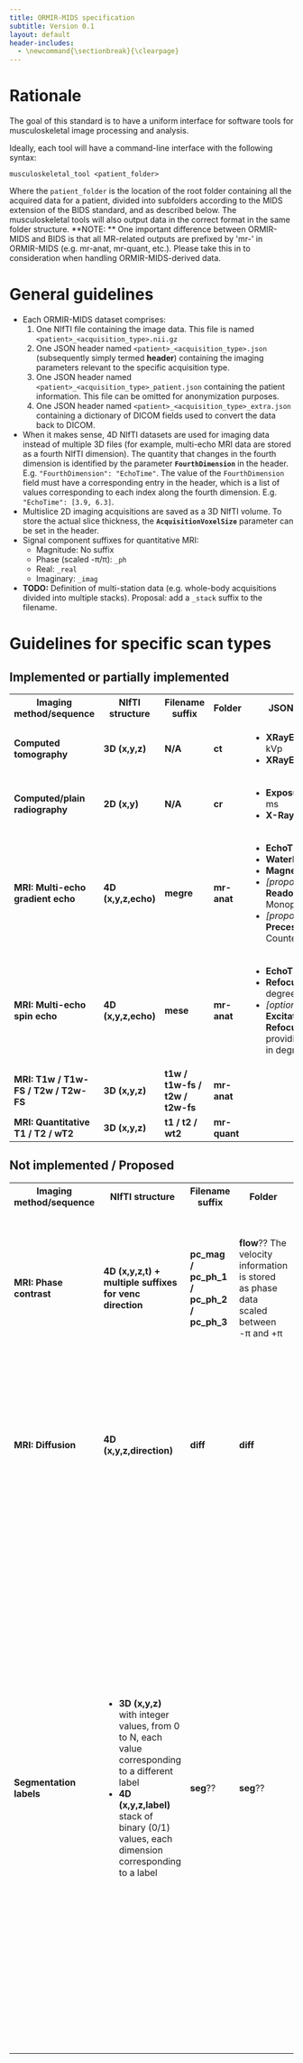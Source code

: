 ```yaml
---
title: ORMIR-MIDS specification
subtitle: Version 0.1
layout: default
header-includes:
  - \newcommand{\sectionbreak}{\clearpage}
---
```


<!--
# Table of contents
{: .no_toc}

* TOC
{:toc}
-->

# Rationale
The goal of this standard is to have a uniform interface for software tools for musculoskeletal image processing and analysis.

Ideally, each tool will have a command-line interface with the following syntax:
```
musculoskeletal_tool <patient_folder>
```
Where the `patient_folder` is the location of the root folder containing all the acquired data for a patient, divided into subfolders according to the MIDS extension of the BIDS standard, and as described below. The musculoskeletal tools will also output data in the correct format in the same folder structure. **NOTE: ** One important difference between ORMIR-MIDS and BIDS is that all MR-related outputs are prefixed by 'mr-' in ORMIR-MIDS (e.g. mr-anat, mr-quant, etc.). Please take this in to consideration when handling ORMIR-MIDS-derived data. 

# General guidelines

* Each ORMIR-MIDS dataset comprises:
    1. One NIfTI file containing the image data. This file is named `<patient>_<acquisition_type>.nii.gz`
    2. One JSON header named `<patient>_<acquisition_type>.json` (subsequently simply termed **header**) containing the imaging parameters relevant to the specific acquisition type.
    3. One JSON header named `<patient>_<acquisition_type>_patient.json` containing the patient information. This file can be omitted for anonymization purposes.
    4. One JSON header named `<patient>_<acquisition_type>_extra.json` containing a dictionary of DICOM fields used to convert the data back to DICOM.
* When it makes sense, 4D NIfTI datasets are used for imaging data instead of multiple 3D files (for example, multi-echo MRI data are stored as a fourth NIfTI dimension). The quantity that changes in the fourth dimension is identified by the parameter **`FourthDimension`** in the header. E.g. `"FourthDimension": "EchoTime"`. The value of the `FourthDimension` field must have a corresponding entry in the header, which is a list of values corresponding to each index along the fourth dimension. E.g. `"EchoTime": [3.9, 6.3]`.
* Multislice 2D imaging acquisitions are saved as a 3D NIfTI volume. To store the actual slice thickness, the **`AcquisitionVoxelSize`** parameter can be set in the header.
* Signal component suffixes for quantitative MRI:
    * Magnitude: No suffix
    * Phase (scaled -π/π): `_ph`
    * Real: `_real`
    * Imaginary: `_imag`
* **TODO:** Definition of multi-station data (e.g. whole-body acquisitions divided into multiple stacks). Proposal: add a `_stack` suffix to the filename.

# Guidelines for specific scan types

## Implemented or partially implemented

<table>
    <tr>
        <th><b>Imaging method/sequence</b></th>
        <th><b>NIfTI structure</b></th>
        <th><b>Filename suffix</b></th>
        <th><b>Folder</b></th>
        <th><b>JSON required fields</b></th>
    </tr>
    <tr>
        <td><b>Computed tomography</b></td>
        <td><b>3D (x,y,z)</b></td>
        <td><b>N/A</b></td>
        <td><b>ct</b></td>
        <td>
            <ul> 
                <li><b>XRayEnergy</b> (array) in kVp</li>	
                <li><b>XRayExposure</b> in mAs</li>
            </ul>
        </td>
    </tr>
    <tr>
        <td><b>Computed/plain radiography</b></td>
        <td><b>2D (x,y)</b></td>
        <td><b>N/A</b></td>
        <td><b>cr</b></td>
        <td>
            <ul> 
                <li><b>ExposureTime</b> (array) in ms</li>	
                <li><b>X-RayTubeCurrent</b> in mA</li>
            </ul>
        </td>
    </tr>
    <tr>
        <td><b>MRI: Multi-echo gradient echo</b></td>
        <td><b>4D (x,y,z,echo)</b></td>
        <td><b>megre</b></td>
        <td><b>mr-anat</b></td>
        <td>
            <ul> 
                <li><b>EchoTime</b> (array) in ms</li>	
                <li><b>WaterFatShift</b> in pixels</li>
                <li><b>MagneticFieldStrength</b></li>
                <li><i>[proposed]</i> <b>ReadoutMode</b>: Monopolar/Bipolar</li>
                <li><i>[proposed]</i> <b>PrecessionDirection</b>: Counter-/Clockwise</li> 
            </ul>
        </td>
    </tr>
    <tr>
        <td><b>MRI: Multi-echo spin echo</b></td>
        <td><b>4D (x,y,z,echo)</b></td>
        <td><b>mese</b></td>
        <td><b>mr-anat</b></td>
        <td>
            <ul> 
                <li><b>EchoTime</b> (array) in ms</li>	
                <li><b>RefocusingFlipAngle</b> in degrees</li>
                <li><i>[optional]</i> <b>ExcitationProfile</b> and <b>RefocusingProfile</b>(arrays) providing the slice profiles in degrees</li> 
            </ul>
        </td>
    </tr>
    <tr>
        <td><b>MRI: T1w / T1w-FS / T2w / T2w-FS</b></td>
        <td><b>3D (x,y,z)</b></td>
        <td><b>t1w / t1w-fs / t2w / t2w-fs</b></td>
        <td><b>mr-anat</b></td>
        <td>
        </td>
    </tr>
    <tr>
        <td><b>MRI: Quantitative T1 / T2 / wT2</b></td>
        <td><b>3D (x,y,z)</b></td>
        <td><b>t1 / t2 / wt2</b></td>
        <td><b>mr-quant</b></td>
        <td>
        </td>
    </tr>
</table>





## Not implemented / Proposed

<table>
    <tr>
        <th><b>Imaging method/sequence</b></th>
        <th><b>NIfTI structure</b></th>
        <th><b>Filename suffix</b></th>
        <th><b>Folder</b></th>
        <th><b>JSON required fields</b></th>
    </tr>
    <tr>
        <td><b>MRI: Phase contrast</b></td>
        <td><b>4D (x,y,z,t) + multiple suffixes for venc direction</b></td>
        <td><b>pc_mag / pc_ph_1 / pc_ph_2 / pc_ph_3</b></td>
        <td><b>flow</b>?? The velocity information is stored as phase data scaled between -π and +π</td>
        <td>
            <ul> 
                <li><b>Venc</b> in cm/s</li>	
                <li><b>EncodingDirection</b> (3D vector) for each phase volume, indicating the direction of the positive velocity encoding for that volume <b>TBD</b>: patient coordinate system or image coordinate system</li> 
            </ul>
        </td>
    </tr>
    <tr>
        <td><b>MRI: Diffusion</b></td>
        <td><b>4D (x,y,z,direction)</b></td>
        <td><b>diff</b></td>
        <td><b>diff</b></td>
        <td>
            <ul> 
                <li><b>MixingTime</b> in ms</li>	
                <li><b>EncodingDirection</b> (array of 3D vectors). The norm of the vector is the <b>b-value</b>. The normalized vector indicates the <b>direction</b> of the diffusion gradient in patient coordinates</li> 
            </ul>
        </td>
    </tr>
    <tr>
        <td><b>Segmentation labels</b></td>
        <td>
            <ul>
                <li><b>3D (x,y,z)</b> with integer values, from 0 to N, each value corresponding to a different label</li>
                <li><b>4D (x,y,z,label)</b> stack of binary (0/1) values, each dimension corresponding to a label</li>
            </ul>
        </td>
        <td><b>seg</b>??</td>
        <td><b>seg</b>??</td>
        <td>
            <ul>
                <li><b>Labels</b> (array of strings). List of the labels represented in the masks. The first value in the list corresponds to either a gray level of 0 or to the 1st volume in the fourth dimension. E.g. <i>["Background", "SOL", "VM", "VL"]</i></li>
                <li><b>Note</b>: the string representation of the labels must follow a standardized format. While it is possible that the same anatomical structure is represented by different labels (e.g. <i>SOL</i> or <i>Soleus</i>), the labels must be known. This allows flexibility in the implementation of segmentation tools, while keeping easy interoperability because all values are easily convertible. A list of standardized labels is visible <a href="https://docs.google.com/spreadsheets/d/e/2PACX-1vS4gioDvbO_6VItFglPEWeXP0U86tfG1yYifTU-XXqk5kdN1vln6KVP6bzDNPw-_L8xvkZ0soQeyW8-/pubhtml#">here</a>. Please contact <a href="mailto:francesco.santini@unibas.ch">Francesco Santini</a> if you would like to add your own definitions</li>
            </ul>
        </td>
    </tr>
</table>






